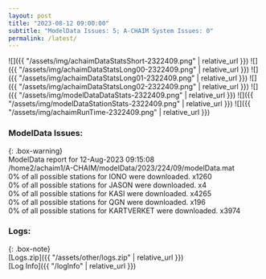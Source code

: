 ```yaml
---
layout: post
title: "2023-08-12 09:00:00"
subtitle: "ModelData Issues: 5; A-CHAIM System Issues: 0"
permalink: /latest/
---
```


![]({{ "/assets/img/achaimDataStatsShort-2322409.png" | relative_url }})
![]({{ "/assets/img/achaimDataStatsLong00-2322409.png" | relative_url }})
![]({{ "/assets/img/achaimDataStatsLong01-2322409.png" | relative_url }})
![]({{ "/assets/img/achaimDataStatsLong02-2322409.png" | relative_url }})
![]({{ "/assets/img/modelDataDataStats-2322409.png" | relative_url }})
![]({{ "/assets/img/modelDataStationStats-2322409.png" | relative_url }})
![]({{ "/assets/img/achaimRunTime-2322409.png" | relative_url }})


### ModelData Issues:  
  
{: .box-warning}  
 ModelData report for 12-Aug-2023 09:15:08   
 /home2/achaim1/A-CHAIM/modelData/2023/224/09/modelData.mat   
 0% of all possible stations for IONO were downloaded. x1260   
 0% of all possible stations for JASON were downloaded. x4   
 0% of all possible stations for KASI were downloaded. x4265   
 0% of all possible stations for QGN were downloaded. x196   
 0% of all possible stations for KARTVERKET were downloaded. x3974   
  


### Logs:  
  
{: .box-note}  
[Logs.zip]({{ "/assets/other/logs.zip" | relative_url }})  
[Log Info]({{ "/logInfo" | relative_url }})  
